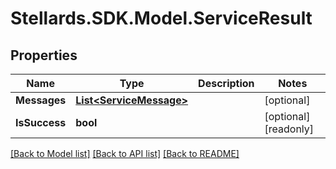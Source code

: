 # Stellards.SDK.Model.ServiceResult

## Properties

Name | Type | Description | Notes
------------ | ------------- | ------------- | -------------
**Messages** | [**List&lt;ServiceMessage&gt;**](ServiceMessage.md) |  | [optional] 
**IsSuccess** | **bool** |  | [optional] [readonly] 

[[Back to Model list]](../README.md#documentation-for-models) [[Back to API list]](../README.md#documentation-for-api-endpoints) [[Back to README]](../README.md)

